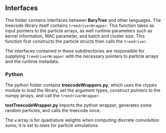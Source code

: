 Interfaces
----------

This folder contains interfaces between __BaryTree__ and other languages.
The treecode library itself contains `treedriverWrapper`. This function takes as input 
pointers to the particle arrays, as well runtime parameters such as kernel information, 
MAC parameter, and batch and cluster size. This function first constructs the particle 
structs then calls the `treedriver`.

The interfaces contained in these subdirectories are responsible for supplying 
`treedriverWrapper` with the necessary pointers to particle arrays and the runtime metadata.


### Python

The python folder contains __treecodeWrappers.py__, which uses the ctypes module to load
the library, set the argument types, construct pointers to the numpy arrays, and call the
`treedriverWrapper`. 

__testTreecodeWrapper.py__ imports the python wrapper, generates 
some random particles, and calls the treecode once.

The `w` array is for quadrature weights when computing discrete convolution sums; 
it is set to ones for particle simulations.
